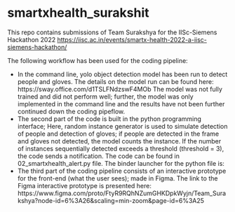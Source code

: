 # smartxhealth_surakshit
This repo contains submissions of Team Surakshya for the IISc-Siemens Hackathon 2022 https://iisc.ac.in/events/smartx-health-2022-a-iisc-siemens-hackathon/ 

The following workflow has been used for the coding pipeline:
<ul>
  <li>In the command line, yolo object detection model has been run to detect people and gloves. The details on the model run can be found here: https://sway.office.com/d1TSLFNdzswF4MOb The model was not fully trained and did not perform well; further, the model was only implemented in the command line and the results have not been further continued down the coding pipeflow.</li>
  <li>The second part of the code is built in the python programming interface; Here, random instance generator is used to simulate detection of people and detection of gloves; if people are detected in the frame and gloves not detected, the model counts the instance. If the number of instances sequentially detected exceeds a threshold (threshold = 3), the code sends a notification. The code can be found in 02_smartxhealth_alert.py file. The binder launcher for the python file is: 
  </li>
  <li>The third part of the coding pipeline consists of an interactive prototype for the front-end (what the user sees); made in Figma. The link to the Figma interactive prototype is presented here: https://www.figma.com/proto/FtyR9RQhNZumGHKDpkWyjn/Team_Surakshya?node-id=6%3A26&scaling=min-zoom&page-id=6%3A25
  </li>
  </ul>



